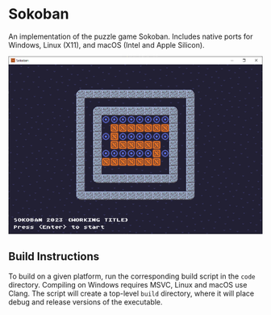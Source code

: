 Sokoban
=======

An implementation of the puzzle game Sokoban. Includes native ports for Windows,
Linux (X11), and macOS (Intel and Apple Silicon).

![Screenshot of a level](data/screenshots/empty_section.png)


Build Instructions
------------------

To build on a given platform, run the corresponding build script in the `code`
directory. Compiling on Windows requires MSVC, Linux and macOS use Clang. The
script will create a top-level `build` directory, where it will place debug and
release versions of the executable.
